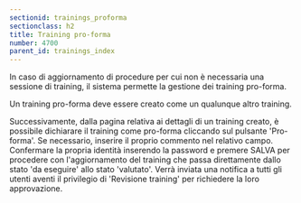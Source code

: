 ```yaml
---
sectionid: trainings_proforma
sectionclass: h2
title: Training pro-forma
number: 4700
parent_id: trainings_index
---
```

In caso di aggiornamento di procedure per cui non è necessaria una sessione di training, il sistema permette la gestione dei training pro-forma.

Un training pro-forma deve essere creato come un qualunque altro training. 

Successivamente, dalla pagina relativa ai dettagli di un training creato, è possibile dichiarare il training come pro-forma cliccando sul pulsante 'Pro-forma'.
Se necessario, inserire il proprio commento nel relativo campo.
Confermare la propria identità inserendo la password e premere SALVA per procedere con l'aggiornamento del training che passa direttamente dallo stato 'da eseguire' allo stato 'valutato'. Verrà inviata una notifica a tutti gli utenti aventi il privilegio di 'Revisione training' per richiedere la loro approvazione.
